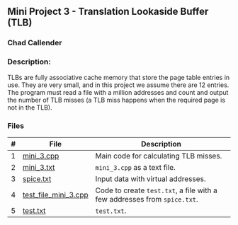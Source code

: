 ## Mini Project 3 - Translation Lookaside Buffer (TLB)
### Chad Callender
### Description:

TLBs are fully associative cache memory that store the page table entries in use. They are very small, and in this project we assume there are 12 entries. The program must read a file with a million addresses and count and output the number of TLB misses (a TLB miss happens when the required page is not in the TLB).

### Files

|   #   | File                       | Description                                                |
| :---: | -------------------------- | ---------------------------------------------------------- |
|   1   | [mini_3.cpp](./mini_3.cpp) | Main code for calculating TLB misses. |
|   2   | [mini_3.txt](./mini_3.txt) | `mini_3.cpp` as a text file. |
|   3   | [spice.txt](./spice.txt)    | Input data with virtual addresses. |
|   4   | [test_file_mini_3.cpp](./test_file_mini_3.cpp)   | Code to create `test.txt`, a file with a few addresses from `spice.txt`. |
|   5   | [test.txt](./test.txt) | `test.txt`. |
